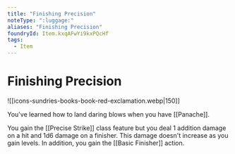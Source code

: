 ```yaml
---
title: "Finishing Precision"
noteType: ":luggage:"
aliases: "Finishing Precision"
foundryId: Item.kxqAFwYi9kxPQcHf
tags:
  - Item
---
```


# Finishing Precision
![[icons-sundries-books-book-red-exclamation.webp|150]]

You've learned how to land daring blows when you have [[Panache]].

You gain the [[Precise Strike]] class feature but you deal 1 addition damage on a hit and 1d6 damage on a finisher. This damage doesn't increase as you gain levels. In addition, you gain the [[Basic Finisher]] action.
